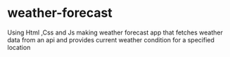 # weather-forecast
Using Html ,Css and Js making weather forecast app that fetches weather data from an api and provides current weather condition for a specified location
